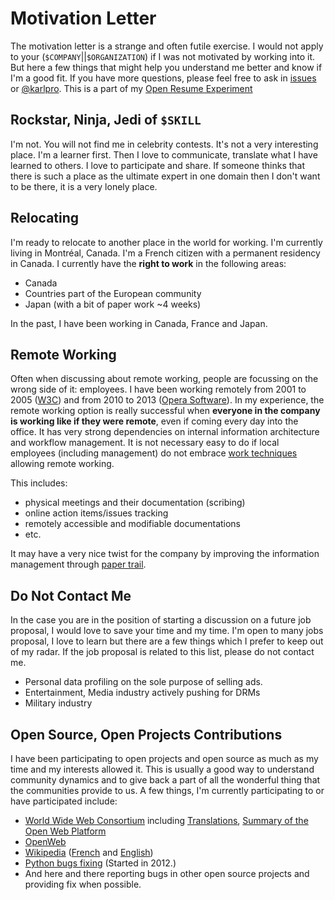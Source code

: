 # Motivation Letter

The motivation letter is a strange and often futile exercise. I would not apply to your (`$COMPANY`||`$ORGANIZATION`) if I was not motivated by working into it. But here a few things that might help you understand me better and know if I'm a good fit. If you have more questions, please feel free to ask in [issues](https://github.com/karlcow/karl-resume/issues?state=open) or [@karlpro](https://twitter.com/karlpro). This is a part of my [Open Resume Experiment](https://github.com/karlcow/karl-resume#readme)

## Rockstar, Ninja, Jedi of `$SKILL`

I'm not. You will not find me in celebrity contests. It's not a very interesting place. I'm a learner first. Then I love to communicate, translate what I have learned to others. I love to participate and share. If someone thinks that there is such a place as the ultimate expert in one domain then I don't want to be there, it is a very lonely place.

## Relocating

I'm ready to relocate to another place in the world for working. I'm currently living in Montréal, Canada. I'm a French citizen with a permanent residency in Canada. I currently have the **right to work** in the following areas:

* Canada
* Countries part of the European community
* Japan (with a bit of paper work ~4 weeks)

In the past, I have been working in Canada, France and Japan.

## Remote Working

Often when discussing about remote working, people are focussing on the wrong side of it: employees. I have been working remotely from 2001 to 2005 ([W3C](http://www.w3.org/)) and from 2010 to 2013 ([Opera Software](http://www.opera.com/)). In my experience, the remote working option is really successful when **everyone in the company is working like if they were remote**, even if coming every day into the office. It has very strong dependencies on internal information architecture and workflow management. It is not necessary easy to do if local employees (including management) do not embrace [work techniques](https://github.com/karlcow/travailtech/issues) allowing remote working.

This includes:

* physical meetings and their documentation (scribing)
* online action items/issues tracking
* remotely accessible and modifiable documentations
* etc.

It may have a very nice twist for the company by improving the information management through [paper trail](http://www.w3.org/DesignIssues/PaperTrail).

## Do Not Contact Me

In the case you are in the position of starting a discussion on a future job proposal, I would love to save your time and my time. I'm open to many jobs proposal, I love to learn but there are a few things which I prefer to keep out of my radar. If the job proposal is related to this list, please do not contact me.

* Personal data profiling on the sole purpose of selling ads.
* Entertainment, Media industry actively pushing for DRMs
* Military industry

## Open Source, Open Projects Contributions

I have been participating to open projects and open source as much as my time and my interests allowed it. This is usually a good way to understand community dynamics and to give back a part of all the wonderful thing that the communities provide to us. A few things, I'm currently participating to or have participated include:

* [World Wide Web Consortium](http://www.w3.org) including [Translations](http://www.w3.org/2005/11/Translations/Query?rec=any&lang=any&translator=Karl_Dubost&date=any&sorting=byTechnology&output=FullHTML&submit=Submit), [Summary of the Open Web Platform](https://duckduckgo.com/?q=%22Open+Web+Platform+Weekly+Summary%22+site%3Aw3.org%2FQA)
* [OpenWeb](http://www.openweb.eu.org)
* [Wikipedia](http://wikipedia.org) ([French](http://fr.wikipedia.org/wiki/Utilisateur:KarlDubost) and [English](http://en.wikipedia.org/wiki/User:KarlDubost))
* [Python bugs fixing](http://bugs.python.org/) (Started in 2012.)
* And here and there reporting bugs in other open source projects and providing fix when possible.

